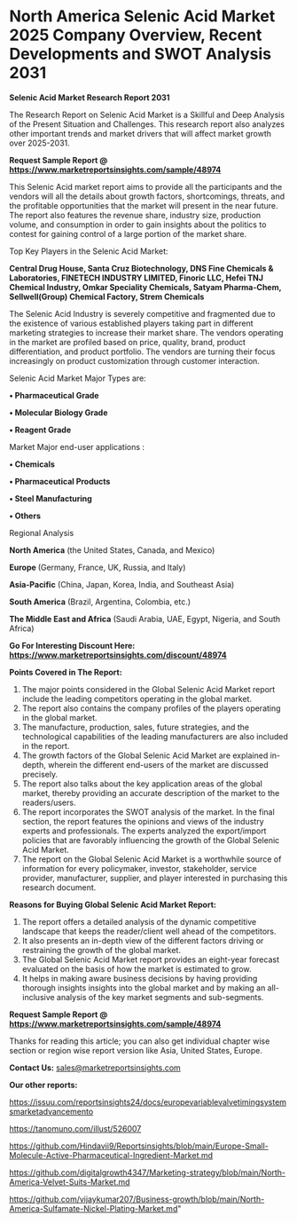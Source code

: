 # North America Selenic Acid Market 2025 Company Overview, Recent Developments and SWOT Analysis 2031

<strong>Selenic Acid Market Research Report 2031</strong>

The Research Report on Selenic Acid Market is a Skillful and Deep Analysis of the Present Situation and Challenges. This research report also analyzes other important trends and market drivers that will affect market growth over 2025-2031.

<strong>Request Sample Report @ <a href=https://www.marketreportsinsights.com/sample/48974>https://www.marketreportsinsights.com/sample/48974</a></strong>

This Selenic Acid market report aims to provide all the participants and the vendors will all the details about growth factors, shortcomings, threats, and the profitable opportunities that the market will present in the near future. The report also features the revenue share, industry size, production volume, and consumption in order to gain insights about the politics to contest for gaining control of a large portion of the market share.

Top Key Players in the Selenic Acid Market:

<strong>Central Drug House, Santa Cruz Biotechnology, DNS Fine Chemicals & Laboratories, FINETECH INDUSTRY LIMITED, Finoric LLC, Hefei TNJ Chemical Industry, Omkar Speciality Chemicals, Satyam Pharma-Chem, Sellwell(Group) Chemical Factory, Strem Chemicals</strong>

The Selenic Acid Industry is severely competitive and fragmented due to the existence of various established players taking part in different marketing strategies to increase their market share. The vendors operating in the market are profiled based on price, quality, brand, product differentiation, and product portfolio. The vendors are turning their focus increasingly on product customization through customer interaction.

Selenic Acid Market Major Types are:

<strong>•  Pharmaceutical Grade

•  Molecular Biology Grade

•  Reagent Grade</strong>

Market Major end-user applications :

<strong>•  Chemicals

•  Pharmaceutical Products

•  Steel Manufacturing

•  Others</strong>

Regional Analysis

</u><strong><b>North America</b></strong> (the United States, Canada, and Mexico)

<strong><b>Europe </b></strong>(Germany, France, UK, Russia, and Italy)

<strong><b>Asia-Pacific</b></strong> (China, Japan, Korea, India, and Southeast Asia)

<strong><b>South America</b></strong> (Brazil, Argentina, Colombia, etc.)

<strong><b>The Middle East and Africa</b></strong> (Saudi Arabia, UAE, Egypt, Nigeria, and South Africa)

<strong>Go For Interesting Discount Here: <a href=https://www.marketreportsinsights.com/discount/48974>https://www.marketreportsinsights.com/discount/48974</a></strong>

<strong>Points Covered in The Report:</strong>
<ol>
  <li>The major points considered in the Global Selenic Acid Market report include the leading competitors operating in the global market.</li>
  <li>The report also contains the company profiles of the players operating in the global market.</li>
  <li>The manufacture, production, sales, future strategies, and the technological capabilities of the leading manufacturers are also included in the report.</li>
  <li>The growth factors of the Global Selenic Acid Market are explained in-depth, wherein the different end-users of the market are discussed precisely.</li>
  <li>The report also talks about the key application areas of the global market, thereby providing an accurate description of the market to the readers/users.</li>
  <li>The report incorporates the SWOT analysis of the market. In the final section, the report features the opinions and views of the industry experts and professionals. The experts analyzed the export/import policies that are favorably influencing the growth of the Global Selenic Acid Market.</li>
  <li>The report on the Global Selenic Acid Market is a worthwhile source of information for every policymaker, investor, stakeholder, service provider, manufacturer, supplier, and player interested in purchasing this research document.</li>
</ol>
<strong>Reasons for Buying Global Selenic Acid Market Report:</strong>

<ol>
  <li>The report offers a detailed analysis of the dynamic competitive landscape that keeps the reader/client well ahead of the competitors.</li>
  <li>It also presents an in-depth view of the different factors driving or restraining the growth of the global market.</li>
  <li>The Global Selenic Acid Market report provides an eight-year forecast evaluated on the basis of how the market is estimated to grow.</li>
  <li>It helps in making aware business decisions by having providing thorough insights insights into the global market and by making an all-inclusive analysis of the key market segments and sub-segments.</li>
</ol>
<strong>Request Sample Report @ <a href=https://www.marketreportsinsights.com/sample/48974>https://www.marketreportsinsights.com/sample/48974</a></strong>


Thanks for reading this article; you can also get individual chapter wise section or region wise report version like Asia, United States, Europe.

<strong>Contact Us:</strong>
sales@marketreportsinsights.com

<strong>Our other reports:</strong>

<a href=https://issuu.com/reportsinsights24/docs/europevariablevalvetimingsystemsmarketadvancemento>https://issuu.com/reportsinsights24/docs/europevariablevalvetimingsystemsmarketadvancemento</a>

<a href=https://tanomuno.com/illust/526007>https://tanomuno.com/illust/526007</a>

<a href=https://github.com/Hindavii9/Reportsinsights/blob/main/Europe-Small-Molecule-Active-Pharmaceutical-Ingredient-Market.md>https://github.com/Hindavii9/Reportsinsights/blob/main/Europe-Small-Molecule-Active-Pharmaceutical-Ingredient-Market.md</a>

<a href=https://github.com/digitalgrowth4347/Marketing-strategy/blob/main/North-America-Velvet-Suits-Market.md>https://github.com/digitalgrowth4347/Marketing-strategy/blob/main/North-America-Velvet-Suits-Market.md</a>

<a href=https://github.com/vijaykumar207/Business-growth/blob/main/North-America-Sulfamate-Nickel-Plating-Market.md>https://github.com/vijaykumar207/Business-growth/blob/main/North-America-Sulfamate-Nickel-Plating-Market.md</a>"
